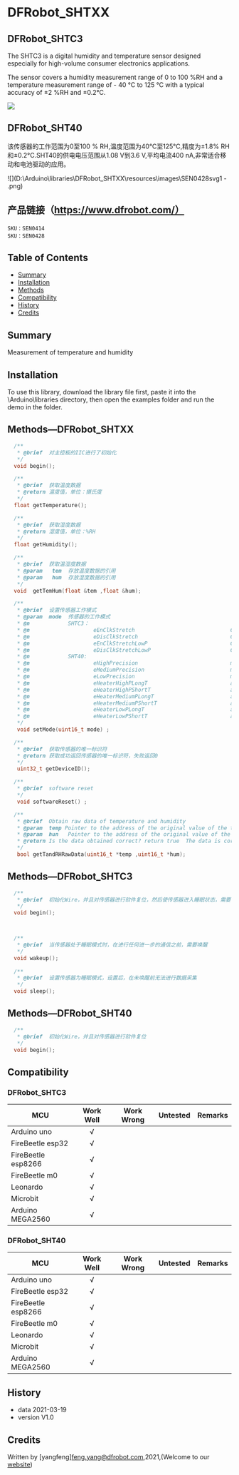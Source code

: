 # DFRobot_SHTXX

## DFRobot_SHTC3

The SHTC3 is a digital humidity and temperature sensor designed especially for high-volume consumer electronics applications.

The sensor covers a humidity measurement range of 0 to 100 %RH and a temperature measurement range of - 40 °C to 125 °C with a typical accuracy of ±2 %RH and ±0.2°C.

![](D:\Arduino\libraries\DFRobot_SHTXX\resources\images\SEN0414svg1.png)

## DFRobot_SHT40

该传感器的工作范围为0至100 % RH,温度范围为40°C至125°C,精度为±1.8% RH和±0.2°C.SHT40的供电电压范围从1.08 V到3.6 V,平均电流400 nA,非常适合移动和电池驱动的应用。

![](D:\Arduino\libraries\DFRobot_SHTXX\resources\images\SEN0428svg1 - .png)

## 产品链接（https://www.dfrobot.com/）
    SKU：SEN0414
    SKU：SEN0428

## Table of Contents

* [Summary](#summary)
* [Installation](#installation)
* [Methods](#methods)
* [Compatibility](#compatibility)
* [History](#history)
* [Credits](#credits)
<snippet>
<content>

## Summary
Measurement of temperature and humidity

## Installation

To use this library, download the library file first, paste it into the \Arduino\libraries directory, then open the examples folder and run the demo in the folder.

## Methods—DFRobot_SHTXX

```C++
  /**
   * @brief  对主控板的IIC进行了初始化
   */
  void begin();

  /**
   * @brief  获取温度数据
   * @return 温度值，单位：摄氏度
   */
  float getTemperature();

  /**
   * @brief  获取湿度数据
   * @return 湿度值，单位：%RH
   */
  float getHumidity();

  /**
   * @brief  获取温湿度数据
   * @param   tem  存放温度数据的引用
   * @param   hum  存放湿度数据的引用
   */
  void  getTemHum(float &tem ,float &hum);

  /**
   * @brief  设置传感器工作模式
   * @param  mode  传感器的工作模式
   * @n            SHTC3：
   * @n                    eEnClkStretch                              Clock Stretching Enabled 
   * @n                    eDisClkStretch                             Clock Stretching Disabled 
   * @n                    eEnClkStretchLowP                          Clock Stretching Enabled & Low Power
   * @n                    eDisClkStretchLowP                         Clock Stretching Disabled & Low Power
   * @n            SHT40:
   * @n                    eHighPrecision                             measure T & RH with high precision (high repeatability) 
   * @n                    eMediumPrecision                           measure T & RH with medium precision (medium repeatability)
   * @n                    eLowPrecision                              measure T & RH with lowest precision (low repeatability) 
   * @n                    eHeaterHighPLongT                          activate highest heater power & high precis. meas. (typ. 200mW @ 3.3V) for 1s 
   * @n                    eHeaterHighPShortT                         activate highest heater power & high precis. meas. (typ. 200mW @ 3.3V) for 0.1s
   * @n                    eHeaterMediumPLongT                        activate medium heater power  & high precis. meas. (typ. 110mW @ 3.3V) for 1s 
   * @n                    eHeaterMediumPShortT                       activate medium heater power  & high precis. meas. (typ. 110mW @ 3.3V) for 0.1s 
   * @n                    eHeaterLowPLongT                           activate lowest heater power  & high precis. meas. (typ. 20mW @ 3.3V) for 1s 
   * @n                    eHeaterLowPShortT                          activate lowest heater power  & high precis. meas. (typ. 20mW @ 3.3V) for 0.1s 
   */
   void setMode(uint16_t mode) ;

  /**
   * @brief  获取传感器的唯一标识符
   * @return 获取成功返回传感器的唯一标识符，失败返回0
   */
   uint32_t getDeviceID();

  /**
   * @brief  software reset
   */
   void softwareReset() ;

  /**
   * @brief  Obtain raw data of temperature and humidity
   * @param  temp Pointer to the address of the original value of the temperature
   * @param  hun   Pointer to the address of the original value of the humidity
   * @return Is the data obtained correct? return true  The data is correct ; return false  The data  is incorrect
   */
   bool getTandRHRawData(uint16_t *temp ,uint16_t *hum);
```

## Methods—DFRobot_SHTC3

```C++
  /**
   * @brief  初始化Wire，并且对传感器进行软件复位，然后使传感器进入睡眠状态，需要使用时，在对其进行唤醒。
   */
  void begin();



  /**
   * @brief  当传感器处于睡眠模式时，在进行任何进一步的通信之前，需要唤醒
   */
  void wakeup();
  
  /**
   * @brief  设置传感器为睡眠模式，设置后，在未唤醒前无法进行数据采集
   */
  void sleep();
```

## Methods—DFRobot_SHT40

```C++
  /**
   * @brief  初始化Wire，并且对传感器进行软件复位
   */
  void begin();
```



## Compatibility

### DFRobot_SHTC3

| MCU                | Work Well | Work Wrong | Untested | Remarks |
| ------------------ | :-------: | :--------: | :------: | ------- |
| Arduino uno        |     √     |            |          |         |
| FireBeetle esp32   |     √     |            |          |         |
| FireBeetle esp8266 |     √     |            |          |         |
| FireBeetle m0      |     √     |            |          |         |
| Leonardo           |     √     |            |          |         |
| Microbit           |     √     |            |          |         |
| Arduino MEGA2560   |     √     |            |          |         |

### DFRobot_SHT40

| MCU                | Work Well | Work Wrong | Untested | Remarks |
| ------------------ | :-------: | :--------: | :------: | ------- |
| Arduino uno        |     √     |            |          |         |
| FireBeetle esp32   |     √     |            |          |         |
| FireBeetle esp8266 |     √     |            |          |         |
| FireBeetle m0      |     √     |            |          |         |
| Leonardo           |     √     |            |          |         |
| Microbit           |     √     |            |          |         |
| Arduino MEGA2560   |     √     |            |          |         |

## History

- data 2021-03-19
- version V1.0


## Credits

Written by [yangfeng]<feng.yang@dfrobot.com>,2021,(Welcome to our [website](https://www.dfrobot.com/))
